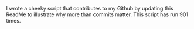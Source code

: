 I wrote a cheeky script that contributes to my Github by updating this ReadMe to illustrate why more than commits matter. This script has run 901 times.
